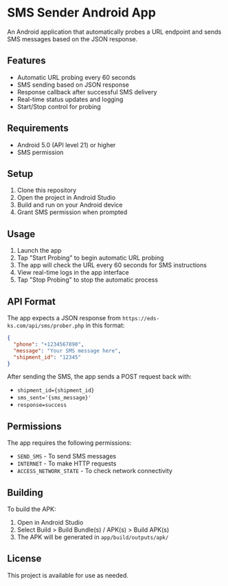 # SMS Sender Android App

An Android application that automatically probes a URL endpoint and sends SMS messages based on the JSON response.

## Features

- Automatic URL probing every 60 seconds
- SMS sending based on JSON response
- Response callback after successful SMS delivery
- Real-time status updates and logging
- Start/Stop control for probing

## Requirements

- Android 5.0 (API level 21) or higher
- SMS permission

## Setup

1. Clone this repository
2. Open the project in Android Studio
3. Build and run on your Android device
4. Grant SMS permission when prompted

## Usage

1. Launch the app
2. Tap "Start Probing" to begin automatic URL probing
3. The app will check the URL every 60 seconds for SMS instructions
4. View real-time logs in the app interface
5. Tap "Stop Probing" to stop the automatic process

## API Format

The app expects a JSON response from `https://eds-ks.com/api/sms/prober.php` in this format:

```json
{
  "phone": "+1234567890",
  "message": "Your SMS message here",
  "shipment_id": "12345"
}
```

After sending the SMS, the app sends a POST request back with:
- `shipment_id={shipment_id}`
- `sms_sent='{sms_message}'`
- `response=success`

## Permissions

The app requires the following permissions:
- `SEND_SMS` - To send SMS messages
- `INTERNET` - To make HTTP requests
- `ACCESS_NETWORK_STATE` - To check network connectivity

## Building

To build the APK:
1. Open in Android Studio
2. Select Build > Build Bundle(s) / APK(s) > Build APK(s)
3. The APK will be generated in `app/build/outputs/apk/`

## License

This project is available for use as needed.